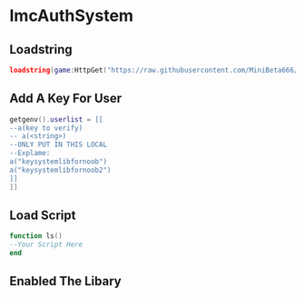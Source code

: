 # ImcAuthSystem
## Loadstring
```lua
loadstring(game:HttpGet("https://raw.githubusercontent.com/MiniBeta666/ImcAuthSystem/main/Source", true))()
```
## Add A Key For User
```lua
getgenv().userlist = [[
--a(key to verify)
-- a(<string>)
--ONLY PUT IN THIS LOCAL
--Explame:
a("keysystemlibfornoob")
a("keysystemlibfornoob2")
]]
]]
```
## Load Script
```lua
function ls()
--Your Script Here
end
```
## Enabled The Libary
```lua
```
